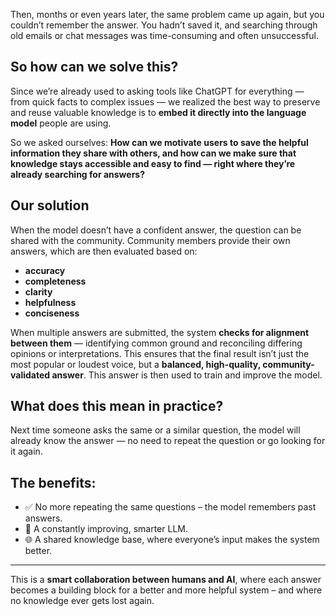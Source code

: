 Then, months or even years later, the same problem came up again, but you couldn’t remember the answer. You hadn’t saved it, and searching through old emails or chat messages was time-consuming and often unsuccessful.

## So how can we solve this?

Since we’re already used to asking tools like ChatGPT for everything — from quick facts to complex issues — we realized the best way to preserve and reuse valuable knowledge is to **embed it directly into the language model** people are using.

So we asked ourselves: **How can we motivate users to save the helpful information they share with others, and how can we make sure that knowledge stays accessible and easy to find — right where they’re already searching for answers?**

## Our solution

When the model doesn’t have a confident answer, the question can be shared with the community. Community members provide their own answers, which are then evaluated based on:

- **accuracy**
- **completeness**
- **clarity**
- **helpfulness**
- **conciseness**

When multiple answers are submitted, the system **checks for alignment between them** — identifying common ground and reconciling differing opinions or interpretations. This ensures that the final result isn’t just the most popular or loudest voice, but a **balanced, high-quality, community-validated answer**. This answer is then used to train and improve the model.

## What does this mean in practice?

Next time someone asks the same or a similar question, the model will already know the answer — no need to repeat the question or go looking for it again.

## The benefits:

- ✅ No more repeating the same questions – the model remembers past answers.  
- 🚀 A constantly improving, smarter LLM.  
- 🌐 A shared knowledge base, where everyone’s input makes the system better.

---

This is a **smart collaboration between humans and AI**, where each answer becomes a building block for a better and more helpful system – and where no knowledge ever gets lost again.
